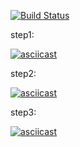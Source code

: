 [![Build Status](https://travis-ci.com/Luckybox59/project-lvl2-s463.svg?branch=master)](https://travis-ci.com/Luckybox59/project-lvl2-s463)

step1:

[![asciicast](https://asciinema.org/a/hQeJ4b17bmFBq0zzNwFrqZASR.svg)](https://asciinema.org/a/hQeJ4b17bmFBq0zzNwFrqZASR)

step2:

[![asciicast](https://asciinema.org/a/2f5yStTVCYsDJtdWbHGwF3gV8.svg)](https://asciinema.org/a/2f5yStTVCYsDJtdWbHGwF3gV8)

step3:

[![asciicast](https://asciinema.org/a/Z67rSRxKnnLfa5Rd65aiXIWjY.svg)](https://asciinema.org/a/Z67rSRxKnnLfa5Rd65aiXIWjY)

